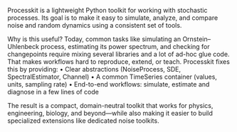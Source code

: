 Processkit is a lightweight Python toolkit for working with stochastic processes. Its goal is to make it easy to simulate, analyze, and compare noise and random dynamics using a consistent set of tools.

Why is this useful? Today, common tasks like simulating an Ornstein–Uhlenbeck process, estimating its power spectrum, and checking for changepoints require mixing several libraries and a lot of ad-hoc glue code. That makes workflows hard to reproduce, extend, or teach. Processkit fixes this by providing:
	•	Clear abstractions (NoiseProcess, SDE, SpectralEstimator, Channel)
	•	A common TimeSeries container (values, units, sampling rate)
	•	End-to-end workflows: simulate, estimate and diagnose in a few lines of code

The result is a compact, domain-neutral toolkit that works for physics, engineering, biology, and beyond—while also making it easier to build specialized extensions like dedicated noise toolkits.
